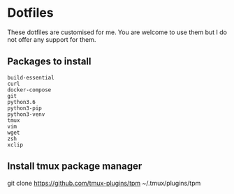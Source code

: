 # Dotfiles

These dotfiles are customised for me. You are welcome to use them but I do not offer any support for them.

## Packages to install

```
build-essential
curl
docker-compose
git
python3.6
python3-pip
python3-venv
tmux
vim
wget
zsh
xclip
```

## Install tmux package manager
git clone https://github.com/tmux-plugins/tpm ~/.tmux/plugins/tpm
